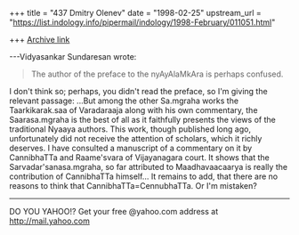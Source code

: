 +++
title = "437 Dmitry Olenev"
date = "1998-02-25"
upstream_url = "https://list.indology.info/pipermail/indology/1998-February/011051.html"

+++
[Archive link](https://list.indology.info/pipermail/indology/1998-February/011051.html)

---Vidyasankar Sundaresan <vsundaresan at HOTMAIL.COM> wrote:


> The author of the preface to the nyAyAlaMkAra is perhaps confused.

   I don't think so; perhaps, you didn't read the preface, so I'm
giving the relevant passage:
...But among the other Sa.mgraha works the Taarkikarak.saa of
Varadaraaja along with his own commentary, the Saarasa.mgraha is the
best of all as it faithfully presents the views of the traditional
Nyaaya authors. This work, though published long ago, unfortunately
did not receive the attention of scholars, which it richly deserves. I
have consulted a manuscript of a commentary on it by CannibhaTTa and
Raame'svara of Vijayanagara court. It shows that the
Sarvadar'sanasa.mgraha, so far attributed to Maadhavaacaarya  is
really the contribution of CannibhaTTa himself...
  It remains to add, that there are no reasons to think that
CannibhaTTa=CennubhaTTa. Or I'm mistaken?

_________________________________________________________
DO YOU YAHOO!?
Get your free @yahoo.com address at http://mail.yahoo.com



